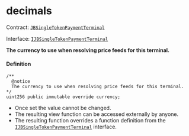 # decimals

Contract: [`JBSingleTokenPaymentTerminal`](/dev/api/v3/contracts/or-payment-terminals/or-abstract/jbsingletokenpaymentterminal/README.md)​‌

Interface: [`IJBSingleTokenPaymentTerminal`](/dev/api/v3/interfaces/ijbsingletokenpaymentterminal.md)

**The currency to use when resolving price feeds for this terminal.**

#### Definition

```
/**
  @notice
  The currency to use when resolving price feeds for this terminal.
*/
uint256 public immutable override currency;
```

* Once set the value cannot be changed.
* The resulting view function can be accessed externally by anyone.
* The resulting function overrides a function definition from the [`IJBSingleTokenPaymentTerminal`](/dev/api/v3/interfaces/ijbsingletokenpaymentterminal.md) interface.
